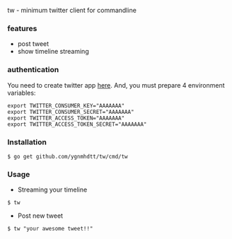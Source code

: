 tw - minimum twitter client for commandline

### features

* post tweet
* show timeline streaming

### authentication

You need to create twitter app [here](https://apps.twitter.com).
And, you must prepare 4 environment variables:

```
export TWITTER_CONSUMER_KEY="AAAAAAA"
export TWITTER_CONSUMER_SECRET="AAAAAAA"
export TWITTER_ACCESS_TOKEN="AAAAAAA"
export TWITTER_ACCESS_TOKEN_SECRET="AAAAAAA"
```

### Installation

```
$ go get github.com/ygnmhdtt/tw/cmd/tw
```

### Usage

* Streaming your timeline

```
$ tw
```

* Post new tweet

```
$ tw "your awesome tweet!!"
```
